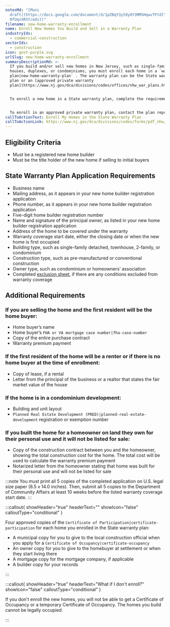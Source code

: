 ```yaml
---
notesMd: "[Muni
  draft](https://docs.google.com/document/d/1pZBqY3yS9y8Y3MMSHqwvTFtdlYvuxhWKK7\
  0fUqsXRSY/edit)"
filename: new-home-warranty-enrollment
name: Enroll New Homes You Build and Sell in a Warranty Plan
industryIds:
  - commercial-construction
sectorIds:
  - construction
icon: govt-purple.svg
urlSlug: new-home-warranty-enrollment
summaryDescriptionMd: >-
  If you build and/or sell new homes in New Jersey, such as single-family
  houses, duplexes, or condominiums, you must enroll each home in a `warranty
  plan|new-home-warranty-plan` . The warranty plan can be the State warranty
  plan or an [approved private warranty
  plan](https://www.nj.gov/dca/divisions/codes/offices/nhw_war_plans.html).


  To enroll a new home in a State warranty plan, complete the requirements below.


  To enroll in an approved private warranty plan, contact the plan representative.
callToActionText: Enroll My Homes in the State Warranty Plan
callToActionLink: https://www.nj.gov/dca/divisions/codes/forms/pdf_nhw/COP_App.pdf
---
```

## Eligibility Criteria

* Must be a registered new home builder
* Must be the title holder of the new home if selling to initial buyers

## State Warranty Plan Application Requirements

* Business name
* Mailing address, as it appears in your new home builder registration application
* Phone number, as it appears in your new home builder registration application
* Five-digit home builder registration number
* Name and signature of the principal owner, as listed in your new home builder registration application
* Address of the home to be covered under the warranty
* Warranty coverage start date, either the closing date or when the new home is first occupied
* Building type, such as single-family detached, townhouse, 2-family, or condominium
* Construction type, such as pre-manufactured or conventional construction
* Owner type, such as condominium or homeowners’ association
* Completed [exclusion sheet](https://www.nj.gov/dca/codes/forms/pdf_nhw/Exclusions.pdf), if there are any conditions excluded from warranty coverage

## Additional Requirements

### If you are selling the home and the first resident will be the home buyer:

* Home buyer’s name
* Home buyer’s `FHA or VA mortgage case number|fha-case-number` 
* Copy of the entire purchase contract
* Warranty premium payment

### If the first resident of the home will be a renter or if there is no home buyer at the time of enrollment:

* Copy of lease, if a rental
* Letter from the principal of the business or a realtor that states the fair market value of the house

### If the home is in a condominium development:

* Building and unit layout
*  `Planned Real Estate Development (PRED)|planned-real-estate-development` registration or exemption number

### If you built the home for a homeowner on land they own for their personal use and it will not be listed for sale:

* Copy of the construction contract between you and the homeowner, showing the total construction cost for the home. The total cost will be used to calculate the warranty premium payment
* Notarized letter from the homeowner stating that home was built for their personal use and will not be listed for sale

:::note
You must print all 5 copies of the completed application on U.S. legal size paper (8.5 x 14.0 inches). Then, submit all 5 copies to the Department of Community Affairs at least 10 weeks before the listed warranty coverage start date.
:::

:::callout{ showHeader="true" headerText="" showIcon="false" calloutType="conditional" }

Four approved copies of the `Certificate of Participation|certificate-participation` for each home you enrolled in the State warranty plan:

* A municipal copy for you to give to the local construction official when you apply for a `Certificate of Occupancy|certificate-occupancy` 
* An owner copy for you to give to the homebuyer at settlement or when they start living there
* A mortgage copy for the mortgage company, if applicable
* A builder copy for your records

:::

:::callout{ showHeader="true" headerText="What if I don't enroll?" showIcon="false" calloutType="conditional" }

If you don't enroll the new homes, you will not be able to get a Certificate of Occupancy or a temporary Certificate of Occupancy. The homes you build cannot be legally occupied.

:::